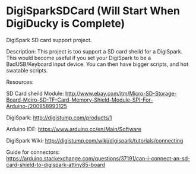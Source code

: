 # DigiSparkSDCard (Will Start When DigiDucky is Complete)
DigiSpark SD card support project.

Description:
This project is too support a SD card sheild for a DigiSpark. This would become useful if you set your DigiSpark to be a BadUSB/Keyboard input device. You can then have bigger scripts, and hot swatable scripts.

Resources:

SD Card sheild Module: http://www.ebay.com/itm/Micro-SD-Storage-Board-Mciro-SD-TF-Card-Memory-Shield-Module-SPI-For-Arduino-/200958993125

DigiSpark: http://digistump.com/products/1

Arduino IDE: https://www.arduino.cc/en/Main/Software

DigiSpark Wiki: http://digistump.com/wiki/digispark/tutorials/connecting

Guide for connectors: https://arduino.stackexchange.com/questions/37191/can-i-connect-an-sd-card-shield-to-digispark-attiny85-board

